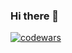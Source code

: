### Hi there 👋
[![codewars](https://www.codewars.com/users/Anatoly_253/badges/large)](https://www.codewars.com/users/Anatoly_253)   

<!--
**anatolyPK/anatolyPK** is a ✨ _special_ ✨ repository because its `README.md` (this file) appears on your GitHub profile.

Here are some ideas to get you started:

- 🔭 I’m currently working on ...
- 🌱 I’m currently learning ...
- 👯 I’m looking to collaborate on ...
- 🤔 I’m looking for help with ...
- 💬 Ask me about ...
- 📫 How to reach me: ...
- 😄 Pronouns: ...
- ⚡ Fun fact: ...
-->

